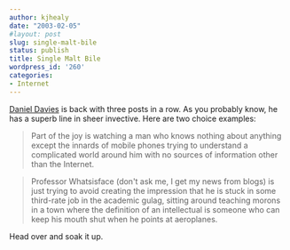 ```yaml
---
author: kjhealy
date: "2003-02-05"
#layout: post
slug: single-malt-bile
status: publish
title: Single Malt Bile
wordpress_id: '260'
categories:
- Internet
---
```


[Daniel Davies](http://d-squareddigest.blogspot.com/) is back with three posts in a row. As you probably know, he has a superb line in sheer invective. Here are two choice examples:

> Part of the joy is watching a man who knows nothing about anything except the innards of mobile phones trying to understand a complicated world around him with no sources of information other than the Internet.

> Professor Whatsisface (don't ask me, I get my news from blogs) is just trying to avoid creating the impression that he is stuck in some third-rate job in the academic gulag, sitting around teaching morons in a town where the definition of an intellectual is someone who can keep his mouth shut when he points at aeroplanes.

Head over and soak it up.
